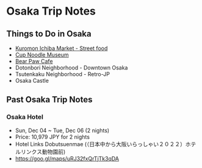 # Osaka Trip Notes

## Things to Do in Osaka
* [Kuromon Ichiba Market - Street food](https://goo.gl/maps/kDw6PEUKyD3hRWR26)
* [Cup Noodle Museum](https://goo.gl/maps/v2jiJMJ32cEtp3Q46)
* [Bear Paw Cafe](https://goo.gl/maps/MLevXfSnWrZ9Eh8t7)
* Dotonbori Neighborhood - Downtown Osaka
* Tsutenkaku Neighborhood - Retro-JP
* Osaka Castle

## Past Osaka Trip Notes

### Osaka Hotel
* Sun, Dec 04 ~ Tue, Dec 06 (2 nights)
* Price: 10,979 JPY for 2 nights
* Hotel Links Dobutsuenmae (（日本中から大阪いらっしゃい２０２２）ホテルリンクス動物園前)
* <https://goo.gl/maps/uRJ32fxQrTjTk3qDA>
